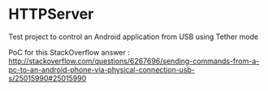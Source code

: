 # HTTPServer
Test project to control an Android application from USB using Tether mode

PoC for this StackOverflow answer :
http://stackoverflow.com/questions/6267696/sending-commands-from-a-pc-to-an-android-phone-via-physical-connection-usb-s/25015990#25015990
